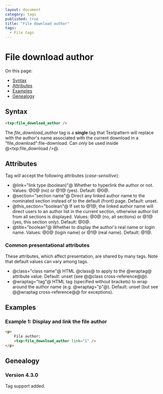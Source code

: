 ```yaml
---
layout: document
category: tags
published: true
title: "File download author"
tags:
  - File tags
---
```


# File download author

On this page:

* [Syntax](#user-content-syntax)
* [Attributes](#user-content-attributes)
* [Examples](#user-content-examples)
* [Genealogy](#user-content-genealogy)

## Syntax

```html
<txp:file_download_author />
```

The *file_download_author* tag is a __single__ tag that Textpattern will replace with the author's name associated with the current download in a "file_download":file-download. Can *only* be used inside @<txp:file_download />@.

## Attributes

Tag will accept the following attributes (*case-sensitive*):

* @link="link type (boolean)"@
Whether to hyperlink the author or not.
Values: @0@ (no) or @1@ (yes).
Default: @0@.
* @section="section name"@
Direct any linked author name to the nominated section instead of to the default (front) page.
Default: unset.
* @this_section="boolean"@
If set to @1@, the linked author name will direct users to an author list in the current section, otherwise author list from all sections is displayed.
Values: @0@ (no, all sections) or @1@ (yes, this section only).
Default: @0@.
* @title="boolean"@
Whether to display the author's real name or login name.
Values: @0@ (login name) or @1@ (real name).
Default: @1@.

### Common presentational attributes

These attributes, which affect presentation, are shared by many tags. Note that default values can vary among tags.

* @class="class name"@
HTML @class@ to apply to the @wraptag@ attribute value.
Default: unset (see @@class cross-reference@@).
* @wraptag="tag"@
HTML tag (specified without brackets) to wrap around the author name (e.g. @wraptag="p"@).
Default: unset (but see @@wraptag cross-reference@@ for exceptions).

## Examples

### Example 1: Display and link the file author

```html
<p>
    File author:
    <txp:file_download_author link="1" />
</p>
```

## Genealogy

### Version 4.3.0

Tag support added.
